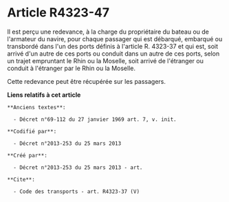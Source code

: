 # Article R4323-47

Il est perçu une redevance, à la charge du propriétaire du bateau ou de l'armateur du navire, pour chaque passager qui est
débarqué, embarqué ou transbordé dans l'un des ports définis à l'article R. 4323-37 et qui est, soit arrivé d'un autre de ces
ports ou conduit dans un autre de ces ports, selon un trajet empruntant le Rhin ou la Moselle, soit arrivé de l'étranger ou
conduit à l'étranger par le Rhin ou la Moselle. 

Cette redevance peut être récupérée sur les passagers.

**Liens relatifs à cet article**

	**Anciens textes**:

	  - Décret n°69-112 du 27 janvier 1969 art. 7, v. init.

	**Codifié par**:

	  - Décret n°2013-253 du 25 mars 2013

	**Créé par**:

	  - Décret n°2013-253 du 25 mars 2013 - art.

	**Cite**:

	  - Code des transports - art. R4323-37 (V)
